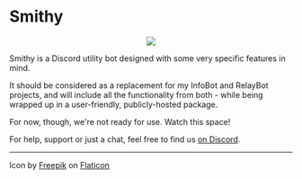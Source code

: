 Smithy
======

<div align="center">
    <img src="https://dl.dropboxusercontent.com/s/44524s0sexz3tvl/anvil256.png" />
</div>

Smithy is a Discord utility bot designed with some very specific features
in mind.

It should be considered as a replacement for my InfoBot and RelayBot
projects, and will include all the functionality from both - while being
wrapped up in a user-friendly, publicly-hosted package.

For now, though, we're not ready for use. Watch this space!

For help, support or just a chat, feel free to find us 
[on Discord](https://discord.gg/ZUVSbah).

---

Icon by [Freepik](https://www.flaticon.com/authors/freepik) on [Flaticon](https://www.flaticon.com)
